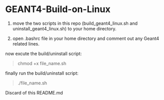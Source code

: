 # GEANT4-Build-on-Linux
1. move the two scripts in this repo (build_geant4_linux.sh and uninstall_geant4_linux.sh) to your home directory.

2. open .bashrc file in your home directory and comment out any Geant4  related lines.

now excute the build/uninstall script:

>chmod +x file_name.sh

finally run the build/uninstall script:

>./file_name.sh

Discard of this README.md
